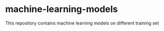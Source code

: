 # machine-learning-models
This repository contains machine learning models on different training set

